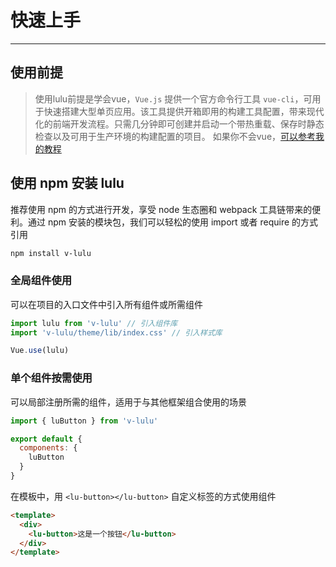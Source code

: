 
# 快速上手

----


## 使用前提

> 使用lulu前提是学会vue，`Vue.js` 提供一个官方命令行工具 `vue-cli`，可用于快速搭建大型单页应用。该工具提供开箱即用的构建工具配置，带来现代化的前端开发流程。只需几分钟即可创建并启动一个带热重载、保存时静态检查以及可用于生产环境的构建配置的项目。
如果你不会vue，[可以参考我的教程](https://luvxy.cn/#/article/5b587fd6f049b70ef43feac8)




## 使用 npm 安装 lulu
推荐使用 npm 的方式进行开发，享受 node 生态圈和 webpack 工具链带来的便利。通过 npm 安装的模块包，我们可以轻松的使用 import 或者 require 的方式引用

```bash
npm install v-lulu
```



### 全局组件使用

可以在项目的入口文件中引入所有组件或所需组件

```js
import lulu from 'v-lulu' // 引入组件库
import 'v-lulu/theme/lib/index.css' // 引入样式库

Vue.use(lulu)
```

### 单个组件按需使用

可以局部注册所需的组件，适用于与其他框架组合使用的场景

```js
import { luButton } from 'v-lulu'

export default {
  components: {
    luButton
  }
}
```

在模板中，用 `<lu-button></lu-button>` 自定义标签的方式使用组件


```html
<template>
  <div>
    <lu-button>这是一个按钮</lu-button>
  </div>
</template>
```
